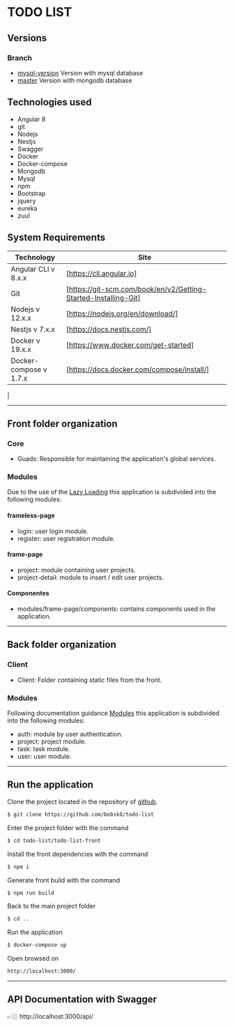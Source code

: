 # TODO LIST

## Versions
### Branch
* [mysql-version](https://github.com/bobsk8/todo-list/tree/mysql-version) Version with mysql database
* [master](https://github.com/bobsk8/todo-list) Version with mongodb database

## Technologies used

* Angular 8
* git
* Nodejs
* Nestjs
* Swagger
* Docker
* Docker-compose
* Mongodb
* Mysql
* npm
* Bootstrap
* jquery
* eureka
* zuul

## System Requirements

| Technology | Site |
| ------ | ------ |
| Angular CLI v 8.x.x | [https://cli.angular.io] |
| Git | [https://git-scm.com/book/en/v2/Getting-Started-Installing-Git] |
| Nodejs v 12.x.x | [https://nodejs.org/en/download/] |
| Nestjs v 7.x.x | [https://docs.nestjs.com/] |
| Docker v 19.x.x | [https://www.docker.com/get-started] |
| Docker-compose v 1.7.x | [https://docs.docker.com/compose/install/] |
|

---

## Front folder organization

### Core
  
 * Guads: Responsible for maintaining the application's global services. 

### Modules

Due to the use of the [Lazy Loading](https://angular.io/guide/lazy-loading-ngmodules) this application is subdivided into the following modules:

#### frameless-page
* login: user login module.
* register: user registration module.

#### frame-page
* project: module containing user projects.
* project-detail: module to insert / edit user projects.

#### Componentes
* modules/frame-page/components: contains components used in the application.

---

## Back folder organization

### Client
  
 * Client: Folder containing static files from the front. 

### Modules

Following documentation guidance [Modules](https://docs.nestjs.com/modules) this application is subdivided into the following modules:

* auth: module by user authentication.
* project: project module.
* task: task module.
* user: user module.

---

## Run the application

Clone the project located in the repository of [github](https://github.com/bobsk8/todo-list).

```sh
$ git clone https://github.com/bobsk8/todo-list
```

Enter the project folder with the command
```sh
$ cd todo-list/todo-list-front
```

Install the front dependencies with the command
```sh
$ npm i
```

Generate front build with the command
```sh
$ npm run build
```

Back to the main project folder
```sh
$ cd ..
```

Run the application
```sh
$ docker-compose up
```

Open browsed on
```sh
http://localhost:3000/
```
---

## API Documentation with Swagger
👉🏼 http://localhost:3000/api/
